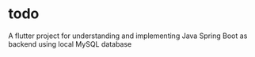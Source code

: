 # todo

A flutter project for understanding and implementing Java Spring Boot as backend using local MySQL database


 
 
